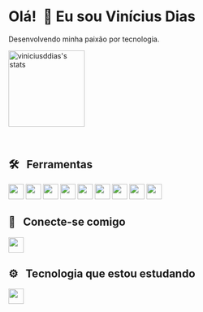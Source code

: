 # Olá! &nbsp;👋 Eu sou Vinícius Dias 
Desenvolvendo minha paixão por tecnologia.
<p>
<img height="150" widht="250em" src="https://github-readme-stats.vercel.app/api?username=viniciusddias&show_icons=true&theme=tokyonight" alt="viniciusddias's stats"/>
</p>

<br></p>

## 🛠️ &nbsp; Ferramentas
<p aling="left">
<img height="30" widht="40em" src="https://cdn.jsdelivr.net/gh/devicons/devicon@latest/icons/azuresqldatabase/azuresqldatabase-original.svg" />
<img height="30" widht="40em" src="https://cdn.jsdelivr.net/gh/devicons/devicon@latest/icons/linux/linux-original.svg" />
<img height="30" widht="40em" src="https://cdn.jsdelivr.net/gh/devicons/devicon@latest/icons/python/python-original.svg" />
<img height="30" widht="40em" src="https://cdn.jsdelivr.net/gh/devicons/devicon@latest/icons/javascript/javascript-original.svg" />
<img height="30" widht="40em" src="https://cdn.jsdelivr.net/gh/devicons/devicon@latest/icons/html5/html5-original.svg" />
<img height="30" widht="40em" src="https://cdn.jsdelivr.net/gh/devicons/devicon@latest/icons/css3/css3-original.svg" />
<img height="30" widht="40em" src="https://cdn.jsdelivr.net/gh/devicons/devicon@latest/icons/github/github-original.svg" />
<img height="30" widht="40em" src="https://cdn.jsdelivr.net/gh/devicons/devicon@latest/icons/git/git-original.svg" />
<img height="30" widht="40em" src="https://cdn.jsdelivr.net/gh/devicons/devicon@latest/icons/markdown/markdown-original.svg" />
</p>         


## 👨 &nbsp; Conecte-se comigo
<p aling="left">
<a href="https://www.linkedin.com/in/viniciusddias" target"blank"><img height="30" widht="40em" src="https://cdn.jsdelivr.net/gh/devicons/devicon@latest/icons/linkedin/linkedin-original.svg"></a>
</p> 

## ⚙️ &nbsp; Tecnologia que estou estudando
<p aling=left>
<img height="30" widht="40em" src="https://cdn.jsdelivr.net/gh/devicons/devicon@latest/icons/java/java-original.svg" />
</p>
